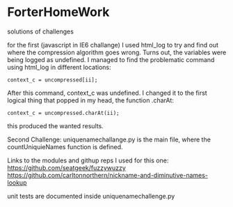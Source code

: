 # ForterHomeWork
solutions of challenges

for the first (javascript in IE6 challange) I used html_log to try and find out where the compression algorithm goes wrong. Turns out, the variables were being logged as undefined. I managed to find the problematic command using html_log in different locations:
```
context_c = uncompressed[ii];
```
After this command, context_c was undefined. I changed it to the first logical thing that popped in my head, the function .charAt:
```
context_c = uncompressed.charAt(ii); 
```
this produced the wanted results.

Second Challenge:
uniquenamechallange.py is the main file, where the countUniquieNames function is defined.

Links to the modules and githup reps I used for this one:
https://github.com/seatgeek/fuzzywuzzy
https://github.com/carltonnorthern/nickname-and-diminutive-names-lookup

unit tests are documented inside uniquenamechallenge.py
